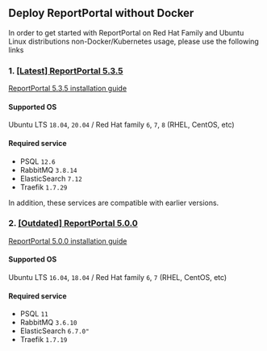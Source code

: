 ## Deploy ReportPortal without Docker

In order to get started with ReportPortal on Red Hat Family and Ubuntu Linux distributions non-Docker/Kubernetes usage, please use the following links

### 1. [[Latest] ReportPortal 5.3.5](https://github.com/reportportal/linux-installation)
[ReportPortal 5.3.5 installation guide](https://github.com/reportportal/linux-installation)

#### Supported OS 

Ubuntu LTS `18.04`, `20.04` / Red Hat family `6`, `7`, `8` (RHEL, CentOS, etc)

#### Required service
* PSQL `12.6`
* RabbitMQ `3.8.14`
* ElasticSearch `7.12`
* Traefik `1.7.29`

In addition, these services are compatible with earlier versions.

### 2. [[Outdated] ReportPortal 5.0.0](https://github.com/reportportal/shell-installation)
[ReportPortal 5.0.0 installation guide](https://github.com/reportportal/shell-installation)

#### Supported OS 

Ubuntu LTS `16.04`, `18.04` / Red Hat family `6`, `7` (RHEL, CentOS, etc)

#### Required service
* PSQL `11`
* RabbitMQ `3.6.10`
* ElasticSearch `6.7.0"`
* Traefik `1.7.19`
